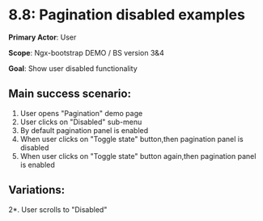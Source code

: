 8.8: Pagination disabled examples
============================================

 **Primary Actor**: User 
 
 **Scope**: Ngx-bootstrap DEMO / BS version 3&4
 
 **Goal**: Show user disabled functionality
 
 Main success scenario:
----------------------

 1. User opens "Pagination" demo page
 2. User clicks on "Disabled" sub-menu
 3. By default pagination panel is enabled
 3. When user clicks on "Toggle state" button,then pagination panel is disabled
 4. When user clicks on "Toggle state" button again,then pagination panel is enabled
 
 Variations:
 ----------
 
 2*. User scrolls to "Disabled"
